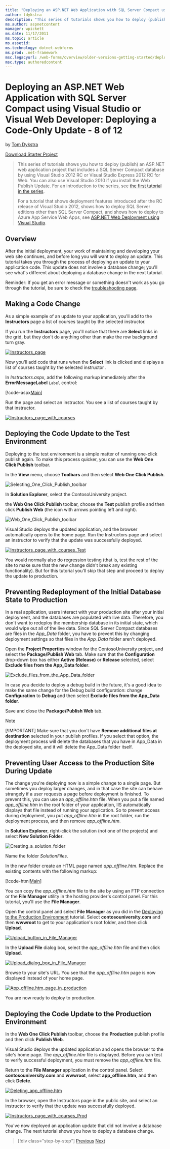 ```yaml
---
title: "Deploying an ASP.NET Web Application with SQL Server Compact using Visual Studio or Visual Web Developer: Deploying a Code-Only Update - 8 of 12 | Microsoft Docs"
author: tdykstra
description: "This series of tutorials shows you how to deploy (publish) an ASP.NET web application project that includes a SQL Server Compact database by using Visual Stu..."
ms.author: aspnetcontent
manager: wpickett
ms.date: 11/17/2011
ms.topic: article
ms.assetid: 
ms.technology: dotnet-webforms
ms.prod: .net-framework
msc.legacyurl: /web-forms/overview/older-versions-getting-started/deployment-to-a-hosting-provider/deployment-to-a-hosting-provider-deploying-a-code-only-update-8-of-12
msc.type: authoredcontent
---
```

Deploying an ASP.NET Web Application with SQL Server Compact using Visual Studio or Visual Web Developer: Deploying a Code-Only Update - 8 of 12
====================
by [Tom Dykstra](https://github.com/tdykstra)

[Download Starter Project](http://code.msdn.microsoft.com/Deploying-an-ASPNET-Web-4e31366b)

> This series of tutorials shows you how to deploy (publish) an ASP.NET web application project that includes a SQL Server Compact database by using Visual Studio 2012 RC or Visual Studio Express 2012 RC for Web. You can also use Visual Studio 2010 if you install the Web Publish Update. For an introduction to the series, see [the first tutorial in the series](deployment-to-a-hosting-provider-introduction-1-of-12.md).
> 
> For a tutorial that shows deployment features introduced after the RC release of Visual Studio 2012, shows how to deploy SQL Server editions other than SQL Server Compact, and shows how to deploy to Azure App Service Web Apps, see [ASP.NET Web Deployment using Visual Studio](../../deployment/visual-studio-web-deployment/introduction.md).


## Overview

After the initial deployment, your work of maintaining and developing your web site continues, and before long you will want to deploy an update. This tutorial takes you through the process of deploying an update to your application code. This update does not involve a database change; you'll see what's different about deploying a database change in the next tutorial.

Reminder: If you get an error message or something doesn't work as you go through the tutorial, be sure to check the [troubleshooting page](deployment-to-a-hosting-provider-creating-and-installing-deployment-packages-12-of-12.md).

## Making a Code Change

As a simple example of an update to your application, you'll add to the **Instructors** page a list of courses taught by the selected instructor.

If you run the **Instructors** page, you'll notice that there are **Select** links in the grid, but they don't do anything other than make the row background turn gray.

[![Instructors_page](deployment-to-a-hosting-provider-deploying-a-code-only-update-8-of-12/_static/image2.png)](deployment-to-a-hosting-provider-deploying-a-code-only-update-8-of-12/_static/image1.png)

Now you'll add code that runs when the **Select** link is clicked and displays a list of courses taught by the selected instructor .

In *Instructors.aspx*, add the following markup immediately after the **ErrorMessageLabel** `Label` control:

[!code-aspx[Main](deployment-to-a-hosting-provider-deploying-a-code-only-update-8-of-12/samples/sample1.aspx)]

Run the page and select an instructor. You see a list of courses taught by that instructor.

[![Instructors_page_with_courses](deployment-to-a-hosting-provider-deploying-a-code-only-update-8-of-12/_static/image4.png)](deployment-to-a-hosting-provider-deploying-a-code-only-update-8-of-12/_static/image3.png)

## Deploying the Code Update to the Test Environment

Deploying to the test environment is a simple matter of running one-click publish again. To make this process quicker, you can use the **Web One Click Publish** toolbar.

In the **View** menu, choose **Toolbars** and then select **Web One Click Publish**.

![Selecting_One_Click_Publish_toolbar](deployment-to-a-hosting-provider-deploying-a-code-only-update-8-of-12/_static/image5.png)

In **Solution Explorer**, select the ContosoUniversity project.

the **Web One Click Publish** toolbar, choose the **Test** publish profile and then click **Publish Web** (the icon with arrows pointing left and right).

![Web_One_Click_Publish_toolbar](deployment-to-a-hosting-provider-deploying-a-code-only-update-8-of-12/_static/image6.png)

Visual Studio deploys the updated application, and the browser automatically opens to the home page. Run the Instructors page and select an instructor to verify that the update was successfully deployed.

[![Instructors_page_with_courses_Test](deployment-to-a-hosting-provider-deploying-a-code-only-update-8-of-12/_static/image8.png)](deployment-to-a-hosting-provider-deploying-a-code-only-update-8-of-12/_static/image7.png)

You would normally also do regression testing (that is, test the rest of the site to make sure that the new change didn't break any existing functionality). But for this tutorial you'll skip that step and proceed to deploy the update to production.

## Preventing Redeployment of the Initial Database State to Production

In a real application, users interact with your production site after your initial deployment, and the databases are populated with live data. Therefore, you don't want to redeploy the membership database in its initial state, which would wipe out all of the live data. Since SQL Server Compact databases are files in the *App\_Data* folder, you have to prevent this by changing deployment settings so that files in the *App\_Data* folder aren't deployed.

Open the **Project Properties** window for the ContosoUniversity project, and select the **Package/Publish Web** tab. Make sure that the **Configuration** drop-down box has either **Active (Release)** or **Release** selected, select **Exclude files from the App\_Data folder**.

![Exclude_files_from_the_App_Data_folder](deployment-to-a-hosting-provider-deploying-a-code-only-update-8-of-12/_static/image9.png)

In case you decide to deploy a debug build in the future, it's a good idea to make the same change for the Debug build configuration: change **Configuration** to **Debug** and then select **Exclude files from the App\_Data folder**.

Save and close the **Package/Publish Web** tab.

> [!NOTE] 
> 
> [!IMPORTANT] Make sure that you don't have **Remove additional files at destination** selected in your publish profiles. If you select that option, the deployment process will delete the databases that you have in App\_Data in the deployed site, and it will delete the App\_Data folder itself.


## Preventing User Access to the Production Site During Update

The change you're deploying now is a simple change to a single page. But sometimes you deploy larger changes, and in that case the site can behave strangely if a user requests a page before deployment is finished. To prevent this, you can use an *app\_offline.htm* file. When you put a file named *app\_offline.htm* in the root folder of your application, IIS automatically displays that file instead of running your application. So to prevent access during deployment, you put *app\_offline.htm* in the root folder, run the deployment process, and then remove *app\_offline.htm*.

In **Solution Explorer**, right-click the solution (not one of the projects) and select **New Solution Folder**.

![Creating_a_solution_folder](deployment-to-a-hosting-provider-deploying-a-code-only-update-8-of-12/_static/image10.png)

Name the folder *SolutionFiles*.

In the new folder create an HTML page named *app\_offline.htm*. Replace the existing contents with the following markup:

[!code-html[Main](deployment-to-a-hosting-provider-deploying-a-code-only-update-8-of-12/samples/sample2.html)]

You can copy the *app\_offline.htm* file to the site by using an FTP connection or the **File Manager** utility in the hosting provider's control panel. For this tutorial, you'll use the **File Manager**.

Open the control panel and select **File Manager** as you did in the [Deploying to the Production Environment](../../../../mvc/overview/older-versions/deployment-to-a-hosting-provider/deployment-to-a-hosting-provider-deploying-to-the-production-environment-7-of-12.md) tutorial. Select **contosouniversity.com** and then **wwwroot** to get to your application's root folder, and then click **Upload**.

[![Upload_button_in_File_Manager](deployment-to-a-hosting-provider-deploying-a-code-only-update-8-of-12/_static/image12.png)](deployment-to-a-hosting-provider-deploying-a-code-only-update-8-of-12/_static/image11.png)

In the **Upload File** dialog box, select the *app\_offline.htm* file and then click **Upload**.

[![Upload_dialog_box_in_File_Manager](deployment-to-a-hosting-provider-deploying-a-code-only-update-8-of-12/_static/image14.png)](deployment-to-a-hosting-provider-deploying-a-code-only-update-8-of-12/_static/image13.png)

Browse to your site's URL. You see that the *app\_offline.htm* page is now displayed instead of your home page.

[![App_offline.htm_page_in_production](deployment-to-a-hosting-provider-deploying-a-code-only-update-8-of-12/_static/image16.png)](deployment-to-a-hosting-provider-deploying-a-code-only-update-8-of-12/_static/image15.png)

You are now ready to deploy to production.

## Deploying the Code Update to the Production Environment

In the **Web One Click Publish** toolbar, choose the **Production** publish profile and then click **Publish Web**.

Visual Studio deploys the updated application and opens the browser to the site's home page. The *app\_offline.htm* file is displayed. Before you can test to verify successful deployment, you must remove the *app\_offline.htm* file.

Return to the **File Manager** application in the control panel. Select **contosouniversity.com** and **wwwroot**, select **app\_offline.htm**, and then click **Delete**.

[![Deleting_app_offline.htm](deployment-to-a-hosting-provider-deploying-a-code-only-update-8-of-12/_static/image18.png)](deployment-to-a-hosting-provider-deploying-a-code-only-update-8-of-12/_static/image17.png)

In the browser, open the Instructors page in the public site, and select an instructor to verify that the update was successfully deployed.

[![Instructors_page_with_courses_Prod](deployment-to-a-hosting-provider-deploying-a-code-only-update-8-of-12/_static/image20.png)](deployment-to-a-hosting-provider-deploying-a-code-only-update-8-of-12/_static/image19.png)

You've now deployed an application update that did not involve a database change. The next tutorial shows you how to deploy a database change.

>[!div class="step-by-step"]
[Previous](deployment-to-a-hosting-provider-deploying-to-the-production-environment-7-of-12.md)
[Next](deployment-to-a-hosting-provider-deploying-a-database-update-9-of-12.md)